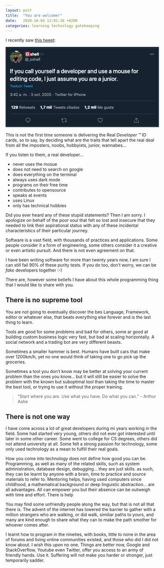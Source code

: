 ```yaml
---
layout: post
title:  "You are welcome!"
date:   2020-10-04 13:01:36 +0200
categories: learning technology gatekeeping
---
```


I recently saw [this tweet](https://twitter.com/_oshell/status/1312206331277840384):

![if you call yourself a developer and use a mouse for editing code, I just assume you are a junior.](/assets/junior_if_mouse.png "If you use a mouse you are junior")

This is not the first time someone is delivering the Real *Developer ™* ID cards, so to say, by deciding what are the traits that tell apart the real deal from all the imposters, noobs, hobbyists, junior, wannabes…

If you listen to them, a real developer…

  - never uses the mosue
  - does not need to search on google
  - does everything on the terminal
  - always uses dark mode
  - programs on their free time
  - contributes to opensource
  - speaks at events
  - uses Linux
  - only has technical hobbies

Did you ever heard any of these stupid statements? Then I am sorry. I apologize on behalf of the poor soul that felt so lost and insecure that they needed to link their aspirational status with any of these incidental characteristics of their particular journey.

Software is a vast field, with thousands of practices and applications. Some people consider it a form of engineering, some others consider it a creative or even artistic pursuit. And there is not even agreement on that.

I have been writing software for more than twenty years now, I am sure I can still fail 90% of these purity tests. If you do too, don’t worry, we can be _fake_ developers together :-)

There are, however some beliefs I have about this whole programming thing that I would like to share with you.

## There is no supreme tool

You are not going to eventually discover the bes Language, Framework, editor or whatever else, that beats everything else forever and is the last thing to learn.

Tools are good for some problems and bad for others, some ar good at building custom business logic very fast, but bad at scaling horizontally. A social network and a trading bot are very different beasts.

Sometimes a smaller hammer is best. Humans have built cars that make over 1200km/h, yet no one would think of taking one to go pick up the groceries.

Sometimes a tool you don’t know may be better at solving your current problem than the ones you know… but it will still be easier to solve the problem with the known but suboptimal tool than taking the time to master the best tool, or trying to use it without the proper training.

>  “Start where you are. Use what you have. Do what you can.”
> – Arthur Ashe

## There is not one way

I have come across a lot of great developers during mi years working in the field. Some had started very young, others did not ever got interested until later in some other career. Some went to college for CS degrees, others did not attend university at all. Some felt a strong passion for technology, some only used technology as a mean to fulfill their real goals.

How you come into technology does not define how good you can be. Programming, as well as many of the related skills, such as system administration, database design, debugging… they are just skills. as such, they can be learnt by anyone with a brain, time to practice and source materials to refer to. Mentoring helps, having used computers since childhood, a mathematical background or deep linguistic abstraction… are all advantages. All can empower you but their absence can be outweigh with time and effort.
There is help

You may find some unfriendly people along the way, but that is not all that there is. The advent of the internet has lowered the barrier to gather with a million strangers who are walking, or did walk, similiar paths to yours, and many are kind enough to share what they can to make the path smother for whoever comes after.

I learnt how to program in the nineties, with books, little to none in the area of forums and living online communities existed, and those who did I did not know about. I wish this upon no one. Things are better now, Google and StackOverflow, Youtube even Twitter, offer you access to an army of friendly hands. Use it. Suffering will not make you harder or stronger, just temporarily sadder.

